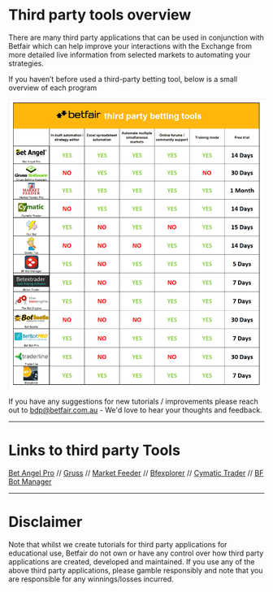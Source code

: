 # Third party tools overview

There are many third party applications that can be used in conjunction with Betfair which can help improve your interactions with the Exchange from more detailed live information from selected markets to automating your strategies.

If you haven’t before used a third-party betting tool, below is a small overview of each program


![Third party tool overview](./img/compare.png)


If you have any suggestions for new tutorials / improvements please reach out to bdp@betfair.com.au - We'd love to hear your thoughts and feedback. 

---
# Links to third party Tools

[Bet Angel Pro](https://www.betangel.com/) // [Gruss](https://www.gruss-software.co.uk/) // [Market Feeder](https://marketfeeder.co.uk/) //  [Bfexplorer](http://bfexplorer.net/) // [Cymatic Trader](http://www.cymatic.co.uk/) // [BF Bot Manager](https://www.bfbotmanager.com/)

---
# Disclaimer

Note that whilst we create tutorials for third party applications for educational use, Betfair do not own or have any control over how third party applications are created, developed and maintained. If you use any of the above third party applications, please gamble responsibly and note that you are responsible for any winnings/losses incurred.









